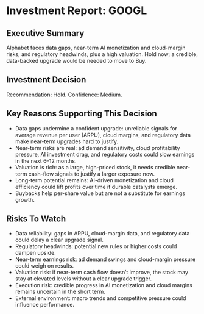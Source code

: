 # Investment Report: GOOGL
## Executive Summary
Alphabet faces data gaps, near-term AI monetization and cloud-margin risks, and regulatory headwinds, plus a high valuation. Hold now; a credible, data-backed upgrade would be needed to move to Buy.

## Investment Decision
Recommendation: Hold. Confidence: Medium.

## Key Reasons Supporting This Decision
- Data gaps undermine a confident upgrade: unreliable signals for average revenue per user (ARPU), cloud margins, and regulatory data make near-term upgrades hard to justify.
- Near-term risks are real: ad demand sensitivity, cloud profitability pressure, AI investment drag, and regulatory costs could slow earnings in the next 6–12 months.
- Valuation is rich: as a large, high-priced stock, it needs credible near-term cash-flow signals to justify a larger exposure now.
- Long-term potential remains: AI-driven monetization and cloud efficiency could lift profits over time if durable catalysts emerge.
- Buybacks help per-share value but are not a substitute for earnings growth.

## Risks To Watch
- Data reliability: gaps in ARPU, cloud-margin data, and regulatory data could delay a clear upgrade signal.
- Regulatory headwinds: potential new rules or higher costs could dampen upside.
- Near-term earnings risk: ad demand swings and cloud-margin pressure could weigh on results.
- Valuation risk: if near-term cash flow doesn’t improve, the stock may stay at elevated levels without a clear upgrade trigger.
- Execution risk: credible progress in AI monetization and cloud margins remains uncertain in the short term.
- External environment: macro trends and competitive pressure could influence performance.